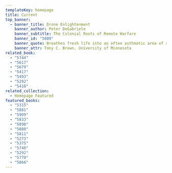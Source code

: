 ```yaml
---
templateKey: homepage
title: Current
top_banner:
  - banner_title: Drone Enlightenment
    banner_author: Peter DeGabriele
    banner_subtitle: The Colonial Roots of Remote Warfare
    banner_id: "5809"
    banner_quote: Breathes fresh life into an often asthmatic area of scholarship.
    banner_attr: Tony C. Brown, University of Minnesota
related_book:
  - "5744"
  - "5617"
  - "5679"
  - "5417"
  - "5493"
  - "5292"
  - "5410"
related_collection:
  - Homepage Featured
featured_books:
  - "5315"
  - "5881"
  - "5909"
  - "5833"
  - "5898"
  - "5880"
  - "5811"
  - "5273"
  - "5375"
  - "5740"
  - "5292"
  - "5779"
  - "5866"
---
```

